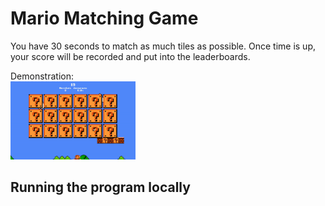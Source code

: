 # Mario Matching Game
You have 30 seconds to match as much tiles as possible. Once time is up, your score will be recorded and put into the leaderboards.

Demonstration:<br />
<img src="https://github.com/BlakeMarterella/Mario-Matching-Game-ISC-Final/blob/master/demo/demo.gif" alt="Game Demonstration" width="200px;">

## Running the program locally
